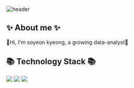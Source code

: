 ![header](https://capsule-render.vercel.app/api?type=wave&color=auto&height=300&section=header&text=print%20("Shoni")&fontSize=75)

## ✨ About me ✨
🌱Hi, I'm soyeon kyeong, a growing data-analyst🌱

## 📚 Technology Stack 📚
<img src="https://img.shields.io/badge/Python-3776AB?style=flat-square&logo=Python&logoColor=white"/>
<img src="https://img.shields.io/badge/Mysql-4479A1?style=flat-square&logo=Mysql&logoColor=white"/>
<img src="https://img.shields.io/badge/R-276DC3?style=flat-square&logo=R&logoColor=white"/>

<!--
**shoni0325/shoni0325** is a ✨ _special_ ✨ repository because its `README.md` (this file) appears on your GitHub profile.

Here are some ideas to get you started:

- 🔭 I’m currently working on ...
- 🌱 I’m currently learning ...
- 👯 I’m looking to collaborate on ...
- 🤔 I’m looking for help with ...
- 💬 Ask me about ...
- 📫 How to reach me: ...
- 😄 Pronouns: ...
- ⚡ Fun fact: ...
-->

